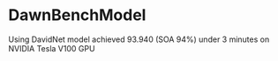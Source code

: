 # DawnBenchModel
Using DavidNet model achieved 93.940 (SOA 94%) under 3 minutes on NVIDIA Tesla V100  GPU

